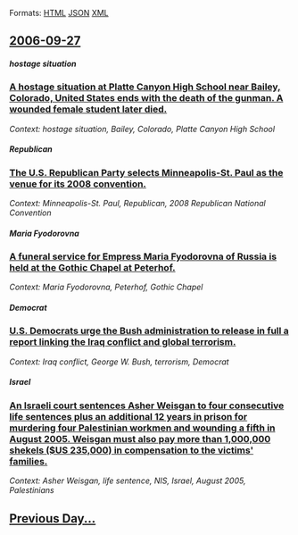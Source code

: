 
Formats: [HTML](2006/09/27/index.html)  [JSON](2006/09/27/index.json)  [XML](2006/09/27/index.xml)  

## [2006-09-27](/news/2006/09/27/index.md)

##### hostage situation
### [ A hostage situation at Platte Canyon High School near Bailey, Colorado, United States ends with the death of the gunman. A wounded female student later died.](/news/2006/09/27/a-hostage-situation-at-platte-canyon-high-school-near-bailey-colorado-united-states-ends-with-the-death-of-the-gunman-a-wounded-female-s.md)
_Context: hostage situation, Bailey, Colorado, Platte Canyon High School_

##### Republican
### [ The U.S. Republican Party selects Minneapolis-St. Paul as the venue for its 2008 convention. ](/news/2006/09/27/the-u-s-republican-party-selects-minneapolisast-paul-as-the-venue-for-its-2008-convention.md)
_Context: Minneapolis-St. Paul, Republican, 2008 Republican National Convention_

##### Maria Fyodorovna
### [ A funeral service for Empress Maria Fyodorovna of Russia is held at the Gothic Chapel at Peterhof. ](/news/2006/09/27/a-funeral-service-for-empress-maria-fyodorovna-of-russia-is-held-at-the-gothic-chapel-at-peterhof.md)
_Context: Maria Fyodorovna, Peterhof, Gothic Chapel_

##### Democrat
### [ U.S. Democrats urge the Bush administration to release in full a report linking the Iraq conflict and global terrorism. ](/news/2006/09/27/u-s-democrats-urge-the-bush-administration-to-release-in-full-a-report-linking-the-iraq-conflict-and-global-terrorism.md)
_Context: Iraq conflict, George W. Bush, terrorism, Democrat_

##### Israel
### [ An Israeli court sentences Asher Weisgan to four consecutive life sentences plus an additional 12 years in prison for murdering four Palestinian workmen and wounding a fifth in August 2005. Weisgan must also pay more than 1,000,000 shekels ($US 235,000) in compensation to the victims' families. ](/news/2006/09/27/an-israeli-court-sentences-asher-weisgan-to-four-consecutive-life-sentences-plus-an-additional-12-years-in-prison-for-murdering-four-palest.md)
_Context: Asher Weisgan, life sentence, NIS, Israel, August 2005, Palestinians_

## [Previous Day...](/news/2006/09/26/index.md)

